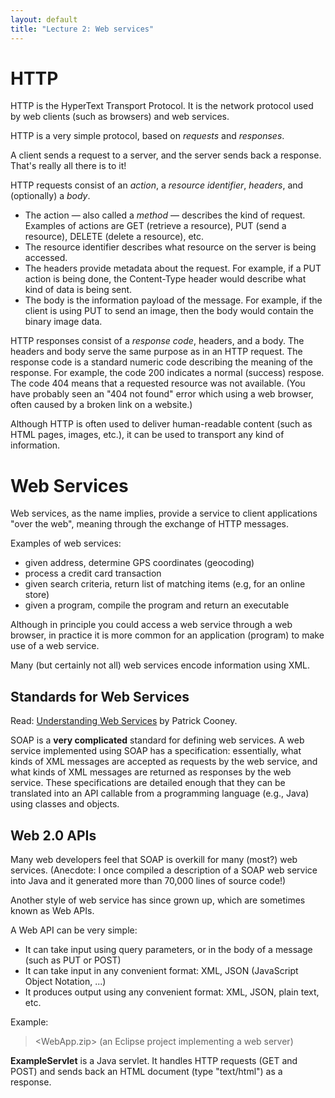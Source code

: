```yaml
---
layout: default
title: "Lecture 2: Web services"
---
```


HTTP
====

HTTP is the HyperText Transport Protocol. It is the network protocol used by web clients (such as browsers) and web services.

HTTP is a very simple protocol, based on *requests* and *responses*.

A client sends a request to a server, and the server sends back a response. That's really all there is to it!

HTTP requests consist of an *action*, a *resource identifier*, *headers*, and (optionally) a *body*.

-   The action &mdash; also called a *method* &mdash; describes the kind of request. Examples of actions are GET (retrieve a resource), PUT (send a resource), DELETE (delete a resource), etc.
-   The resource identifier describes what resource on the server is being accessed.
-   The headers provide metadata about the request. For example, if a PUT action is being done, the Content-Type header would describe what kind of data is being sent.
-   The body is the information payload of the message. For example, if the client is using PUT to send an image, then the body would contain the binary image data.

HTTP responses consist of a *response code*, headers, and a body. The headers and body serve the same purpose as in an HTTP request. The response code is a standard numeric code describing the meaning of the response. For example, the code 200 indicates a normal (success) respose. The code 404 means that a requested resource was not available. (You have probably seen an "404 not found" error which using a web browser, often caused by a broken link on a website.)

Although HTTP is often used to deliver human-readable content (such as HTML pages, images, etc.), it can be used to transport any kind of information.

Web Services
============

Web services, as the name implies, provide a service to client applications "over the web", meaning through the exchange of HTTP messages.

Examples of web services:

-   given address, determine GPS coordinates (geocoding)
-   process a credit card transaction
-   given search criteria, return list of matching items (e.g, for an online store)
-   given a program, compile the program and return an executable

Although in principle you could access a web service through a web browser, in practice it is more common for an application (program) to make use of a web service.

Many (but certainly not all) web services encode information using XML.

Standards for Web Services
--------------------------

Read: [Understanding Web Services](http://www.alistapart.com/articles/webservices/) by Patrick Cooney.

SOAP is a **very complicated** standard for defining web services. A web service implemented using SOAP has a specification: essentially, what kinds of XML messages are accepted as requests by the web service, and what kinds of XML messages are returned as responses by the web service. These specifications are detailed enough that they can be translated into an API callable from a programming language (e.g., Java) using classes and objects.

Web 2.0 APIs
------------

Many web developers feel that SOAP is overkill for many (most?) web services. (Anecdote: I once compiled a description of a SOAP web service into Java and it generated more than 70,000 lines of source code!)

Another style of web service has since grown up, which are sometimes known as Web APIs.

A Web API can be very simple:

-   It can take input using query parameters, or in the body of a message (such as PUT or POST)
-   It can take input in any convenient format: XML, JSON (JavaScript Object Notation, ...)
-   It produces output using any convenient format: XML, JSON, plain text, etc.

Example:

> <WebApp.zip> (an Eclipse project implementing a web server)

**ExampleServlet** is a Java servlet. It handles HTTP requests (GET and POST) and sends back an HTML document (type "text/html") as a response.
